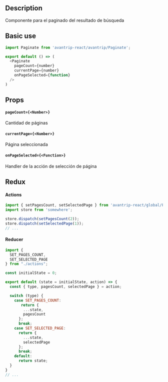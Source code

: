 ## Description
Componente para el paginado del resultado de búsqueda

## Basic use

```javascript
import Paginate from 'avantrip-react/avantrip/Paginate';

export default () => (
  <Paginate
    pageCount={number}
    currentPage={number}
    onPageSelected={function}
  />
)
```

## Props

#### `pageCount={<Number>}`
Cantidad de páginas

#### `currentPage={<Number>}`
Página seleccionada

#### `onPageSelected={<Function>}`
Handler de la acción de selección de página


## Redux

#### Actions
```javascript
import { setPagesCount, setSelectedPage } from 'avantrip-react/global/Paginate/actions';
import store from 'somewhere';

store.dispatch(setPagesCount(2));
store.dispatch(setSelectedPage(1));
// ...
```
#### Reducer
```javascript
import {
  SET_PAGES_COUNT,
  SET_SELECTED_PAGE
} from "./actions";

const initialState = 0;

export default (state = initialState, action) => {
  const { type, pagesCount, selectedPage } = action;

  switch (type) {
    case SET_PAGES_COUNT:
       return {
        ...state,
        pagesCount
      };
      break;
    case SET_SELECTED_PAGE:
      return {
        ...state,
        selectedPage
      };
      break;
    default:
      return state;
  }
}
// ...
```